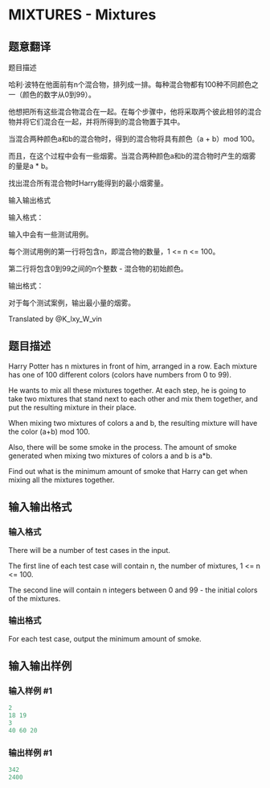 # MIXTURES - Mixtures

## 题意翻译

题目描述

哈利·波特在他面前有n个混合物，排列成一排。每种混合物都有100种不同颜色之一（颜色的数字从0到99）。

他想把所有这些混合物混合在一起。在每个步骤中，他将采取两个彼此相邻的混合物并将它们混合在一起，并将所得到的混合物置于其中。

当混合两种颜色a和b的混合物时，得到的混合物将具有颜色（a + b）mod 100。

而且，在这个过程中会有一些烟雾。当混合两种颜色a和b的混合物时产生的烟雾的量是a * b。

找出混合所有混合物时Harry能得到的最小烟雾量。

输入输出格式

输入格式：

输入中会有一些测试用例。

每个测试用例的第一行将包含n，即混合物的数量，1 <= n <= 100。

第二行将包含0到99之间的n个整数 - 混合物的初始颜色。

输出格式：

对于每个测试案例，输出最小量的烟雾。

Translated by @K_lxy_W_vin 

## 题目描述

 Harry Potter has n mixtures in front of him, arranged in a row. Each mixture has one of 100 different colors (colors have numbers from 0 to 99).

He wants to mix all these mixtures together. At each step, he is going to take two mixtures that stand next to each other and mix them together, and put the resulting mixture in their place.

When mixing two mixtures of colors a and b, the resulting mixture will have the color (a+b) mod 100.

Also, there will be some smoke in the process. The amount of smoke generated when mixing two mixtures of colors a and b is a\*b.

Find out what is the minimum amount of smoke that Harry can get when mixing all the mixtures together.

## 输入输出格式

### 输入格式

 There will be a number of test cases in the input.

The first line of each test case will contain n, the number of mixtures, 1 <= n <= 100.

The second line will contain n integers between 0 and 99 - the initial colors of the mixtures.

### 输出格式

 For each test case, output the minimum amount of smoke.

## 输入输出样例

### 输入样例 #1

```cpp
2
18 19
3
40 60 20
```


### 输出样例 #1

```cpp
342
2400
```


